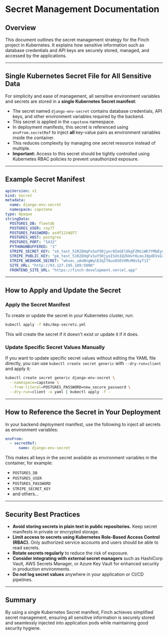 
# Secret Management Documentation

## Overview

This document outlines the secret management strategy for the Finch project in Kubernetes. It explains how sensitive information such as database credentials and API keys are securely stored, managed, and accessed by the applications.

---

## Single Kubernetes Secret File for All Sensitive Data

For simplicity and ease of management, all sensitive environment variables and secrets are stored in a **single Kubernetes Secret manifest**:

- The secret named `django-env-secret` contains database credentials, API keys, and other environment variables required by the backend.
- This secret is applied in the `capstone` namespace.
- In deployment manifests, this secret is referenced using `envFrom.secretRef` to inject **all** key-value pairs as environment variables inside the container.
- This reduces complexity by managing one secret resource instead of multiple.
- **Important:** Access to this secret should be tightly controlled using Kubernetes RBAC policies to prevent unauthorized exposure.

---

## Example Secret Manifest

```yaml
apiVersion: v1
kind: Secret
metadata:
  name: django-env-secret
  namespace: capstone
type: Opaque
stringData:
  POSTGRES_DB: fleetdb
  POSTGRES_USER: roy77
  POSTGRES_PASSWORD: asdf1234@77
  POSTGRES_HOST: postgres
  POSTGRES_PORT: "5432"
  PYTHONUNBUFFERED: "1"
  STRIPE_SECRET_KEY: "sk_test_51R2EHqFxSoY5Rjyor0IeGElOkgFZMziWh7YMbEydw7Xrby1GlzZijsW3JXw7sqhTRWTKKTIsG4xxPXhlCEQd5dRU00zvsQANcy"
  STRIPE_PUBLIC_KEY: "pk_test_51R2EHqFxSoY5RjyoISdnIQZkHvt6LmxJdpdEVxG3MYvlhbkgOQPzTUck2pZtcbKLQQKasG7VHZNkzMH7bCv6XmC600QlbooiKJ"
  STRIPE_WEBHOOK_SECRET: "whsec_uAoNngWqlE3qITAux0SEVXMcMdv5yT1I"
  SITE_URL: "http://93.127.195.189:5000"
  FRONTEND_SITE_URL: "https://finch-development.vercel.app"
```

---

## How to Apply and Update the Secret

### Apply the Secret Manifest

To create or update the secret in your Kubernetes cluster, run:

```bash
kubectl apply -f k8s/dep-secrets.yml
```

This will create the secret if it doesn't exist or update it if it does.

### Update Specific Secret Values Manually

If you want to update specific secret values without editing the YAML file directly, you can use `kubectl create secret generic` with `--dry-run=client` and apply it:

```bash
kubectl create secret generic django-env-secret \
  --namespace=capstone \
  --from-literal=POSTGRES_PASSWORD=new_secure_password \
  --dry-run=client -o yaml | kubectl apply -f -
```

---

## How to Reference the Secret in Your Deployment

In your backend deployment manifest, use the following to inject all secrets as environment variables:

```yaml
envFrom:
  - secretRef:
      name: django-env-secret
```

This makes all keys in the secret available as environment variables in the container, for example:

- `POSTGRES_DB`
- `POSTGRES_USER`
- `POSTGRES_PASSWORD`
- `STRIPE_SECRET_KEY`
- and others...

---

## Security Best Practices

- **Avoid storing secrets in plain text in public repositories.** Keep secret manifests in private or encrypted storage.
- **Limit access to secrets using Kubernetes Role-Based Access Control (RBAC).** Only authorized service accounts and users should be able to read secrets.
- **Rotate secrets regularly** to reduce the risk of exposure.
- **Consider integrating with external secret managers** such as HashiCorp Vault, AWS Secrets Manager, or Azure Key Vault for enhanced security in production environments.
- **Do not log secret values** anywhere in your application or CI/CD pipelines.

---

## Summary

By using a single Kubernetes Secret manifest, Finch achieves simplified secret management, ensuring all sensitive information is securely stored and seamlessly injected into application pods while maintaining good security hygiene.

